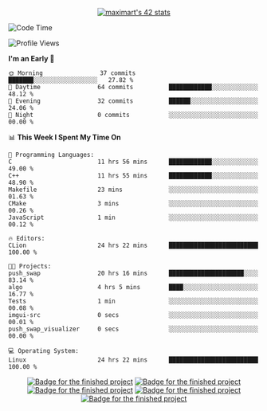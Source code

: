 <p align="center">
<a href="https://github.com/oakoudad/badge42"><img src="https://badge.mediaplus.ma/greenbinary/maximart?1337Badge=off&UM6P=off&42Network=off" alt="maximart's 42 stats" /></a>
</p>

<!--START_SECTION:waka-->
![Code Time](http://img.shields.io/badge/Code%20Time-52%20hrs%2031%20mins-blue)

![Profile Views](http://img.shields.io/badge/Profile%20Views-6-blue)

**I'm an Early 🐤** 

```text
🌞 Morning                37 commits          ███████░░░░░░░░░░░░░░░░░░   27.82 % 
🌆 Daytime                64 commits          ████████████░░░░░░░░░░░░░   48.12 % 
🌃 Evening                32 commits          ██████░░░░░░░░░░░░░░░░░░░   24.06 % 
🌙 Night                  0 commits           ░░░░░░░░░░░░░░░░░░░░░░░░░   00.00 % 
```


📊 **This Week I Spent My Time On** 

```text
💬 Programming Languages: 
C                        11 hrs 56 mins      ████████████░░░░░░░░░░░░░   49.00 % 
C++                      11 hrs 55 mins      ████████████░░░░░░░░░░░░░   48.90 % 
Makefile                 23 mins             ░░░░░░░░░░░░░░░░░░░░░░░░░   01.63 % 
CMake                    3 mins              ░░░░░░░░░░░░░░░░░░░░░░░░░   00.26 % 
JavaScript               1 min               ░░░░░░░░░░░░░░░░░░░░░░░░░   00.12 % 

🔥 Editors: 
CLion                    24 hrs 22 mins      █████████████████████████   100.00 % 

🐱‍💻 Projects: 
push_swap                20 hrs 16 mins      █████████████████████░░░░   83.14 % 
algo                     4 hrs 5 mins        ████░░░░░░░░░░░░░░░░░░░░░   16.77 % 
Tests                    1 min               ░░░░░░░░░░░░░░░░░░░░░░░░░   00.08 % 
imgui-src                0 secs              ░░░░░░░░░░░░░░░░░░░░░░░░░   00.01 % 
push_swap_visualizer     0 secs              ░░░░░░░░░░░░░░░░░░░░░░░░░   00.00 % 

💻 Operating System: 
Linux                    24 hrs 22 mins      █████████████████████████   100.00 % 
```


<!--END_SECTION:waka-->
<p align="center">
<a href="https://github.com/ayogun/42-project-badges?tab=readme-ov-file"><img src="https://raw.githubusercontent.com/ayogun/42-project-badges/refs/heads/main/badges/libftm.png" alt="Badge for the finished project" /></a>
<a href="https://github.com/ayogun/42-project-badges?tab=readme-ov-file"><img src="https://raw.githubusercontent.com/ayogun/42-project-badges/refs/heads/main/badges/ft_printfm.png" alt="Badge for the finished project" /></a>
<a href="https://github.com/ayogun/42-project-badges?tab=readme-ov-file"><img src="https://raw.githubusercontent.com/ayogun/42-project-badges/refs/heads/main/badges/get_next_linem.png" alt="Badge for the finished project" /></a>
<a href="https://github.com/ayogun/42-project-badges?tab=readme-ov-file"><img src="https://raw.githubusercontent.com/ayogun/42-project-badges/refs/heads/main/badges/born2beroote.png" alt="Badge for the finished project" /></a>
<a href="https://github.com/ayogun/42-project-badges?tab=readme-ov-file"><img src="https://raw.githubusercontent.com/ayogun/42-project-badges/refs/heads/main/badges/minitalkm.png" alt="Badge for the finished project" /></a>
</p>
